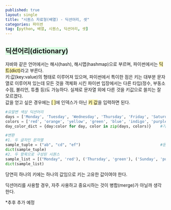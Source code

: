 ```yaml
---
published: true
layout: single
title: "시퀀스 자료형(배열) - 딕션어리, 셋"
categories: 파이썬
tag: [python, 배열, 시퀀스, 딕션어리, 셋]
---
```


## <span style = 'background-color:#dcffe4'>딕션어리(dictionary)</span>
자바와 같은 언어에서는 해시(hash), 해시맵(hashmap)으로 부르며, 파이썬에서는 <span style = "background-color:#fff5b1">딕트(dict)</span>라고 부른다.<br>
키:값(key:value)의 형태로 이루어져 있으며, 파이썬에서 특이한 점은 키는 대부분 문자열로 이루어져 있는데 모든 것을 객체화 시킨 파이썬 입장에서는 다른 타입(정수, 부동소수점, 불리언, 튜플 등)도 가능하다. 실제로 문자열 외에 다른 것을 키값으로 쓸지는 잘 모르겠다.<br>
값을 얻고 싶은 경우에는 <span style = "background-color:#fff5b1">[   ]</span>에 인덱스가 아닌 <span style = "background-color:#fff5b1">키 값</span>을 입력하면 된다.

```python
#요알변 색상 딕션어리
days = ['Monday', 'Tuesday', 'Wednesday', 'Thursday', 'Friday', 'Saturday', 'Sunday']
colors = ['red', 'orange', 'yellow', 'green', 'blue', 'indigo', 'purple']
day_color_dict = {day:color for day, color in zip(days, colors)}    #기본 { } 딕트 선언

#변환
#1. 두 글자인 문자열
sample_tuple = ("ab", "cd", "ef")                                   #문자가 3개 이상이면 에러가 발생한다.
dict(sample_tuple)
#2. 두 항목으로 구성된 시퀀스
sample_list = [("Monday", 'red'), ('Thursday', 'green'), ('Sunday', 'purple')]
dict(sample_list)
```
당연히 하나의 키에는 하나의 값임으로 키는 고유한 값이여야 한다.<br>

딕션어리를 사용할 경우, 자주 사용하고 중요시하는 것이 병합(merge)가 아닐까 생각한다.

*추후 추가 예정
